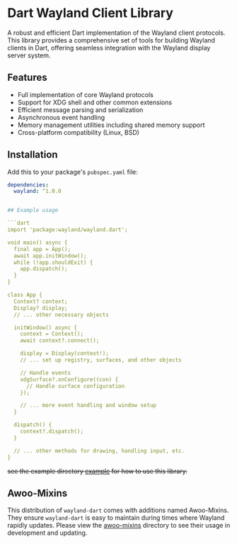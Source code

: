 # Dart Wayland Client Library

A robust and efficient Dart implementation of the Wayland client protocols. This library provides a comprehensive set of tools for building Wayland clients in Dart, offering seamless integration with the Wayland display server system.

## Features

- Full implementation of core Wayland protocols
- Support for XDG shell and other common extensions
- Efficient message parsing and serialization
- Asynchronous event handling
- Memory management utilities including shared memory support
- Cross-platform compatibility (Linux, BSD)

## Installation

Add this to your package's `pubspec.yaml` file:

```yaml
dependencies:
  wayland: ^1.0.0


## Example usage

```dart
import 'package:wayland/wayland.dart';

void main() async {
  final app = App();
  await app.initWindow();
  while (!app.shouldExit) {
    app.dispatch();
  }
}

class App {
  Context? context;
  Display? display;
  // ... other necessary objects

  initWindow() async {
    context = Context();
    await context?.connect();

    display = Display(context!);
    // ... set up registry, surfaces, and other objects

    // Handle events
    xdgSurface?.onConfigure((con) {
      // Handle surface configuration
    });

    // ... more event handling and window setup
  }

  dispatch() {
    context?.dispatch();
  }

  // ... other methods for drawing, handling input, etc.
}
```

~~see the example directory [example](example) for how to use this library.~~

## Awoo-Mixins

This distribution of `wayland-dart` comes with additions named Awoo-Mixins. They ensure `wayland-dart` is easy to maintain during times where Wayland rapidly updates. Please view the [awoo-mixins](awoo-mixins) directory to see their usage in development and updating.